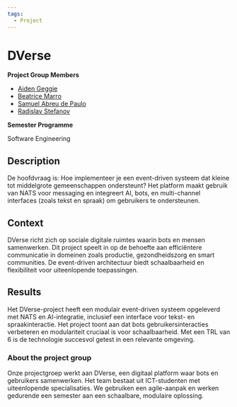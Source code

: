 ```yaml
---
tags:
  - Project
---
```

# DVerse

**Project Group Members**

- [Aiden Geggie](https://github.com/AJFG297)
- [Beatrice Marro](https://github.com/BeaMarro)
- [Samuel Abreu de Paulo](https://github.com/XXXX)
- [Radislav Stefanov](https://github.com/Jeckbleck)

**Semester Programme**

Software Engineering

## Description

De hoofdvraag is: Hoe implementeer je een event-driven systeem dat kleine tot middelgrote gemeenschappen ondersteunt? Het platform maakt gebruik van NATS voor messaging en integreert AI, bots, en multi-channel interfaces (zoals tekst en spraak) om gebruikers te ondersteunen.

## Context

DVerse richt zich op sociale digitale ruimtes waarin bots en mensen samenwerken. Dit project speelt in op de behoefte aan efficiëntere communicatie in domeinen zoals productie, gezondheidszorg en smart communities. De event-driven architectuur biedt schaalbaarheid en flexibiliteit voor uiteenlopende toepassingen.

## Results

Het DVerse-project heeft een modulair event-driven systeem opgeleverd met NATS en AI-integratie, inclusief een interface voor tekst- en spraakinteractie. Het project toont aan dat bots gebruikersinteracties verbeteren en modulariteit cruciaal is voor schaalbaarheid. Met een TRL van 6 is de technologie succesvol getest in een relevante omgeving.

### About the project group

Onze projectgroep werkt aan DVerse, een digitaal platform waar bots en gebruikers samenwerken. Het team bestaat uit ICT-studenten met uiteenlopende specialisaties. We gebruiken een agile-aanpak en werken gedurende een semester aan een schaalbare, modulaire oplossing.
